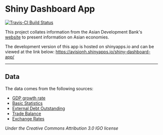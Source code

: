 # Shiny Dashboard App

[![Travis-CI Build Status](https://travis-ci.org/avisionh/Shiny-Dashboard-App-Asian-Economies.svg?branch=master)](https://travis-ci.org/avisionh/Shiny-Dashboard-App)

This project collates information from the Asian Development Bank's [website](https://data.adb.org/search/field_topic/economics-131/type/dataset?sort_by=changed&q=search/field_topic/economics-131/type/dataset&page=0%2C0) to present information on Asian economies.

The development version of this app is hosted on shinyapps.io and can be viewed at the link below:
https://avisionh.shinyapps.io/shiny-dashboard-app/

***

## Data
The data comes from the following sources: 
- [GDP growth rate](https://data.adb.org/dataset/gdp-growth-asia-and-pacific-asian-development-outlook-ado) 
- [Basic Statistics](https://data.adb.org/dataset/basic-statistics-asia-and-pacific)
- [External Debt Outstanding](https://data.adb.org/dataset/external-debt-outstanding-asia-and-pacific-asian-development-outlook)
- [Trade Balance](https://data.adb.org/dataset/trade-balance-asia-and-pacific-asian-development-outlook)
- [Exchange Rates](https://data.adb.org/dataset/exchange-rates-us-dollar-asia-and-pacific-asian-development-outlook)

*Under the *Creative Commons Attribution 3.0 IGO* license*
